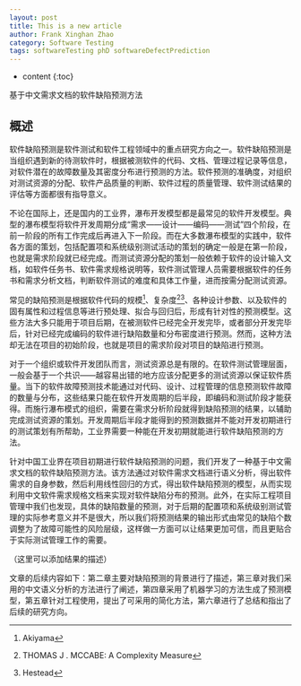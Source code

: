 ```yaml
---
layout: post
title: This is a new article
author: Frank Xinghan Zhao
category: Software Testing
tags: softwareTesting phD softwareDefectPrediction
---
```


* content
{:toc}


基于中文需求文档的软件缺陷预测方法






## 概述

软件缺陷预测是软件测试和软件工程领域中的重点研究方向之一。软件缺陷预测是当组织遇到新的待测软件时，根据被测软件的代码、文档、管理过程记录等信息，对软件潜在的故障数量及其密度分布进行预测的方法。软件预测的准确度，对组织对测试资源的分配、软件产品质量的判断、软件过程的质量管理、软件测试结果的评估等方面都很有指导意义。

不论在国际上，还是国内的工业界，瀑布开发模型都是最常见的软件开发模型。典型的瀑布模型将软件开发周期分成“需求——设计——编码——测试”四个阶段，在前一阶段的所有工作完成后再进入下一阶段。而在大多数瀑布模型的实践中，软件各方面的策划，包括配置项和系统级别测试活动的策划的确定一般是在第一阶段，也就是需求阶段就已经完成。而测试资源分配的策划一般依赖于软件的设计输入文档，如软件任务书、软件需求规格说明等，软件测试管理人员需要根据软件的任务书和需求分析文档，判断软件测试的难度和具体工作量，进而按需分配测试资源。

常见的缺陷预测是根据软件代码的规模[^1]、复杂度[^2][^3]、各种设计参数、以及软件的固有属性和过程信息等进行预处理、拟合与回归后，形成有针对性的预测模型。这些方法大多只能用于项目后期，在被测软件已经完全开发完毕，或者部分开发完毕后，针对已经完成编码的软件进行缺陷数量和分布密度进行预测。然而，这种方法却无法在项目的初始阶段，也就是项目的需求阶段对项目的缺陷进行预测。

对于一个组织或软件开发团队而言，测试资源总是有限的。在软件测试管理层面，一般会基于一个共识——越容易出错的地方应该分配更多的测试资源以保证软件质量。当下的软件故障预测技术能通过对代码、设计、过程管理的信息预测软件故障的数量与分布，这些结果只能在软件开发周期的后半段，即编码和测试阶段才能获得。而施行瀑布模式的组织，需要在需求分析阶段就得到缺陷预测的结果，以辅助完成测试资源的策划。开发周期后半段才能得到的预测数据并不能对开发初期进行的测试策划有所帮助，工业界需要一种能在开发初期就能进行软件缺陷预测的方法。

针对中国工业界在项目初期进行软件缺陷预测的问题，我们开发了一种基于中文需求文档的软件缺陷预测方法。该方法通过对软件需求文档进行语义分析，得出软件需求的自身参数，然后利用线性回归的方式，得出软件缺陷预测的模型，从而实现利用中文软件需求规格文档来实现对软件缺陷分布的预测。此外，在实际工程项目管理中我们也发现，具体的缺陷数量的预测，对于后期的配置项和系统级别测试管理的实际参考意义并不是很大，所以我们将预测结果的输出形式由常见的缺陷个数调整为了故障可能性的风险层级，这样做一方面可以让结果更加可信，而且更贴合于实际测试管理工作的需要。

（这里可以添加结果的描述）

文章的后续内容如下：第二章主要对缺陷预测的背景进行了描述，第三章对我们采用的中文语义分析的方法进行了阐述，第四章采用了机器学习的方法生成了预测模型，第五章针对工程使用，提出了可采用的简化方法，第六章进行了总结和指出了后续的研究方向。











[^1]: Akiyama
[^2]: THOMAS J . MCCABE: A Complexity Measure
[^3]: Hestead

